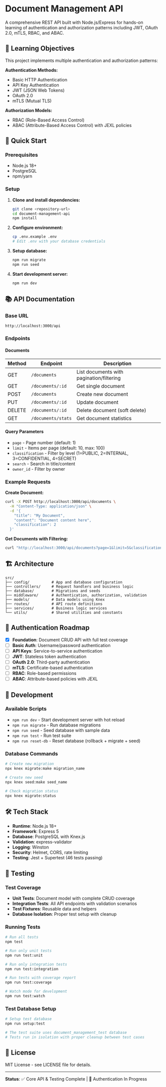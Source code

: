 # Document Management API

A comprehensive REST API built with Node.js/Express for hands-on learning of authentication and authorization patterns including JWT, OAuth 2.0, mTLS, RBAC, and ABAC.

## 🎯 Learning Objectives

This project implements multiple authentication and authorization patterns:

**Authentication Methods:**
- Basic HTTP Authentication
- API Key Authentication  
- JWT (JSON Web Tokens)
- OAuth 2.0
- mTLS (Mutual TLS)

**Authorization Models:**
- RBAC (Role-Based Access Control)
- ABAC (Attribute-Based Access Control) with JEXL policies

## 🚀 Quick Start

### Prerequisites
- Node.js 18+
- PostgreSQL
- npm/yarn

### Setup
1. **Clone and install dependencies:**
   ```bash
   git clone <repository-url>
   cd document-management-api
   npm install
   ```

2. **Configure environment:**
   ```bash
   cp .env.example .env
   # Edit .env with your database credentials
   ```

3. **Setup database:**
   ```bash
   npm run migrate
   npm run seed
   ```

4. **Start development server:**
   ```bash
   npm run dev
   ```

## 📚 API Documentation

### Base URL
```
http://localhost:3000/api
```

### Endpoints

#### Documents
| Method | Endpoint | Description |
|--------|----------|-------------|
| GET | `/documents` | List documents with pagination/filtering |
| GET | `/documents/:id` | Get single document |
| POST | `/documents` | Create new document |
| PUT | `/documents/:id` | Update document |
| DELETE | `/documents/:id` | Delete document (soft delete) |
| GET | `/documents/stats` | Get document statistics |

#### Query Parameters
- `page` - Page number (default: 1)
- `limit` - Items per page (default: 10, max: 100)
- `classification` - Filter by level (1=PUBLIC, 2=INTERNAL, 3=CONFIDENTIAL, 4=SECRET)
- `search` - Search in title/content
- `owner_id` - Filter by owner

### Example Requests

**Create Document:**
```bash
curl -X POST http://localhost:3000/api/documents \
  -H "Content-Type: application/json" \
  -d '{
    "title": "My Document",
    "content": "Document content here",
    "classification": 2
  }'
```

**Get Documents with Filtering:**
```bash
curl "http://localhost:3000/api/documents?page=1&limit=5&classification=1&search=API"
```

## 🏗️ Architecture

```
src/
├── config/          # App and database configuration
├── controllers/     # Request handlers and business logic
├── database/        # Migrations and seeds
├── middleware/      # Authentication, authorization, validation
├── models/          # Data models using Knex
├── routes/          # API route definitions
├── services/        # Business logic services
└── utils/           # Shared utilities and constants
```

## 🔐 Authentication Roadmap

- [x] **Foundation**: Document CRUD API with full test coverage
- [ ] **Basic Auth**: Username/password authentication
- [ ] **API Keys**: Service-to-service authentication
- [ ] **JWT**: Stateless token authentication
- [ ] **OAuth 2.0**: Third-party authentication
- [ ] **mTLS**: Certificate-based authentication
- [ ] **RBAC**: Role-based permissions
- [ ] **ABAC**: Attribute-based policies with JEXL

## 🧪 Development

### Available Scripts
- `npm run dev` - Start development server with hot reload
- `npm run migrate` - Run database migrations
- `npm run seed` - Seed database with sample data
- `npm run test` - Run test suite
- `npm run reset-db` - Reset database (rollback + migrate + seed)

### Database Commands
```bash
# Create new migration
npx knex migrate:make migration_name

# Create new seed
npx knex seed:make seed_name

# Check migration status
npx knex migrate:status
```

## 🛠️ Tech Stack

- **Runtime**: Node.js 18+
- **Framework**: Express 5
- **Database**: PostgreSQL with Knex.js
- **Validation**: express-validator
- **Logging**: Winston
- **Security**: Helmet, CORS, rate limiting
- **Testing**: Jest + Supertest (46 tests passing)

## 🧪 Testing

### Test Coverage
- **Unit Tests**: Document model with complete CRUD coverage
- **Integration Tests**: All API endpoints with validation scenarios
- **Test Fixtures**: Reusable data and helpers
- **Database Isolation**: Proper test setup with cleanup

### Running Tests
```bash
# Run all tests
npm test

# Run only unit tests
npm run test:unit

# Run only integration tests
npm run test:integration

# Run tests with coverage report
npm run test:coverage

# Watch mode for development
npm run test:watch
```

### Test Database Setup
```bash
# Setup test database
npm run setup:test

# The test suite uses document_management_test database
# Tests run in isolation with proper cleanup between test cases
```

## 📄 License

MIT License - see LICENSE file for details.

---

**Status**: ✅ Core API & Testing Complete | 🚧 Authentication In Progress
